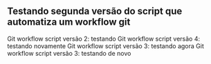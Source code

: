 ## Testando segunda versão do script que automatiza um workflow git

Git workflow script versão 2: testando
Git workflow script versão 4: testando novamente
Git workflow script versão 3: testando agora
Git workflow script versão 3: testando de novo